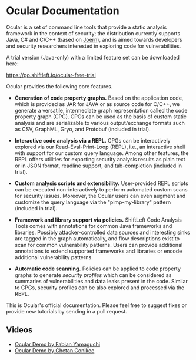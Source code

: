Ocular Documentation
====================

Ocular is a set of command line tools that provide a static analysis framework
in the context of security; the distribution currently supports Java, C# and
C/C++ (based on [Joern](https://github.com/octopus-platform/joern)), and is
aimed towards developers and security researchers interested in exploring code
for vulnerabilities.

A trial version (Java-only) with a limited feature set can be downloaded here:

https://go.shiftleft.io/ocular-free-trial

Ocular provides the following core features.

* **Generation of code property graphs.** Based on the application code, which
  is provided as JAR for JAVA or as source code for C/C++, we generate a
  versatile, intermediate graph representation called the code property graph
  (CPG). CPGs can be used as the basis of custom static analysis and are
  serializable to various output/exchange formats such as CSV, GraphML, Gryo,
  and Protobuf (included in trial).

* **Interactive code analysis via a REPL.** CPGs can be interactively explored
  via our Read-Eval-Print-Loop (REPL), i.e., an interactive shell with support
  for our custom query language. Among other features, the REPL offers utilities
  for exporting security analysis results as plain text or in JSON format,
  readline support, and tab-completion (included in trial).

* **Custom analysis scripts and extensibility.** User-provided REPL scripts can
  be executed non-interactively to perform automated custom scans for security
  issues. Moreover, the Ocular users can even augment and customize the query
  language via the "pimp-my-library" pattern (included in trial).

* **Framework and library support via policies.** ShiftLeft Code Analysis Tools
  comes with annotations for common Java frameworks and libraries. Possibly
  attacker-controlled data sources and interesting sinks are tagged in the graph
  automatically, and flow descriptions exist to scan for common vulnerability
  patterns. Users can provide additional annotations to extend supported
  frameworks and libraries or encode additional vulnerability patterns.

* **Automatic code scanning.** Policies can be applied to code property graphs
  to generate *security profiles* which can be considered as summaries of
  vulnerabilities and data leaks present in the code. Similar to CPGs, security
  profiles can be also explored and processed via the REPL.

This is Ocular's official documentation. Please feel free to suggest
fixes or provide new tutorials by sending in a pull request.


Videos
-------

* [Ocular Demo by Fabian Yamaguchi](https://www.youtube.com/watch?v=bB2C-FzC1Yw)
* [Ocular Demo by Chetan Conikee](https://www.youtube.com/watch?v=bB2C-FzC1Yw&feature=youtu.be)


